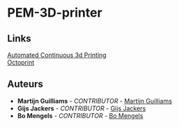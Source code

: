 # PEM-3D-printer


## Links
[Automated Continuous 3d Printing](https://www.youtube.com/watch?v=NZgjl8W5yrE) </Br>
[Octoprint](https://github.com/michaelnew/Octoprint-Print-Queue)


## Auteurs
- **Martijn Guilliams** - _CONTRIBUTOR_ - [Martijn Guilliams](https://github.com/MartijnGuilliamsPXL)
- **Gijs Jackers** - _CONTRIBUTOR_ - [Gijs Jackers](https://github.com/GijsJackersPXL)
- **Bo Mengels** - _CONTRIBUTOR_ - [Bo Mengels](https://github.com/12003586)
